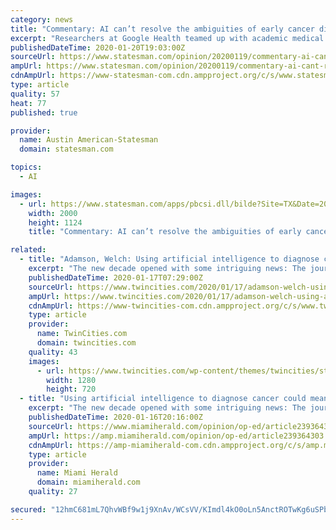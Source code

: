 ```yaml
---
category: news
title: "Commentary: AI can’t resolve the ambiguities of early cancer diagnosis"
excerpt: "Researchers at Google Health teamed up with academic medical centers in the United States and Britain to train an AI system using tens of thousands of mammograms. But even the best artificial intelligence system can’t fix the uncertainties surrounding early cancer diagnosis. To understand why, it helps to have a sense of how AI systems learn."
publishedDateTime: 2020-01-20T19:03:00Z
sourceUrl: https://www.statesman.com/opinion/20200119/commentary-ai-cant-resolve-ambiguities-of-early-cancer-diagnosis
ampUrl: https://www.statesman.com/opinion/20200119/commentary-ai-cant-resolve-ambiguities-of-early-cancer-diagnosis?template=ampart
cdnAmpUrl: https://www-statesman-com.cdn.ampproject.org/c/s/www.statesman.com/opinion/20200119/commentary-ai-cant-resolve-ambiguities-of-early-cancer-diagnosis?template=ampart
type: article
quality: 57
heat: 77
published: true

provider:
  name: Austin American-Statesman
  domain: statesman.com

topics:
  - AI

images:
  - url: https://www.statesman.com/apps/pbcsi.dll/bilde?Site=TX&Date=20200119&Category=OPINION&ArtNo=200118773&Ref=AR
    width: 2000
    height: 1124
    title: "Commentary: AI can’t resolve the ambiguities of early cancer diagnosis"

related:
  - title: "Adamson, Welch: Using artificial intelligence to diagnose cancer could mean unnecessary treatments"
    excerpt: "The new decade opened with some intriguing news: The journal Nature reported that artificial intelligence was better at identifying breast cancers on mammograms than radiologists. Researchers at Google Health teamed up with academic medical centers in the United States and Britain to train an AI system using tens of thousands of mammograms."
    publishedDateTime: 2020-01-17T07:29:00Z
    sourceUrl: https://www.twincities.com/2020/01/17/adamson-welch-using-artificial-intelligence-to-diagnose-cancer-could-mean-unnecessary-treatments/
    ampUrl: https://www.twincities.com/2020/01/17/adamson-welch-using-artificial-intelligence-to-diagnose-cancer-could-mean-unnecessary-treatments/amp/
    cdnAmpUrl: https://www-twincities-com.cdn.ampproject.org/c/s/www.twincities.com/2020/01/17/adamson-welch-using-artificial-intelligence-to-diagnose-cancer-could-mean-unnecessary-treatments/amp/
    type: article
    provider:
      name: TwinCities.com
      domain: twincities.com
    quality: 43
    images:
      - url: https://www.twincities.com/wp-content/themes/twincities/static/images/twincities.jpg
        width: 1280
        height: 720
  - title: "Using artificial intelligence to diagnose cancer could mean unnecessary treatment | Opinion"
    excerpt: "The new decade opened with some intriguing news: The journal Nature reported that artificial intelligence was better at identifying breast cancers on mammograms than radiologists. Researchers at Google Health teamed up with academic medical centers in the United States and Britain to train an AI system using tens of thousands of mammograms."
    publishedDateTime: 2020-01-16T20:16:00Z
    sourceUrl: https://www.miamiherald.com/opinion/op-ed/article239364303.html
    ampUrl: https://amp.miamiherald.com/opinion/op-ed/article239364303.html
    cdnAmpUrl: https://amp-miamiherald-com.cdn.ampproject.org/c/s/amp.miamiherald.com/opinion/op-ed/article239364303.html
    type: article
    provider:
      name: Miami Herald
      domain: miamiherald.com
    quality: 27

secured: "12hmC681mL7QhvWBf9w1j9XnAv/WCsVV/KImdl4kO0oLn5AnctROTwKg6uSPb876wsZJubzTCLzPSCwJO3W2IHq0p4nOcE3GYGlxK77qCm21/87J7mWMmzcx3r45PNjvQhcTR0hX65n7ZMJLdxw/qHOLKlk31jllcdPXoBuGtONiU1MHhR/avXrRmFA0iCd2wg8+cS20h74C+VvcKW/qNsG5ZkIOQzabGwwlVRylyEqx/DqTJwFbYZ26c+zbpRzaB3y7r6qgE0yCa1BbLs/MMThLYBSZTg7ZpusZrSs9d3OzcNXL0RT7F25s0mwbhcVlPiK+ZmBRYgr8mRbn5zq5qFPEMbeeG9Fxwt6c/WsdJDBGn6nGWCzjWioNsMjMx5by7kMQWeR4QyCP0+EqUFxl7b9fcsbLxLG/8Nu7KC7AKvoZLNomM+ZxTz6PzxI54Rlmue7v2Co0v9LiNYDl4S0aXA==;BZ1Mdxt+JY7PydYTg31/HA=="
---
```


